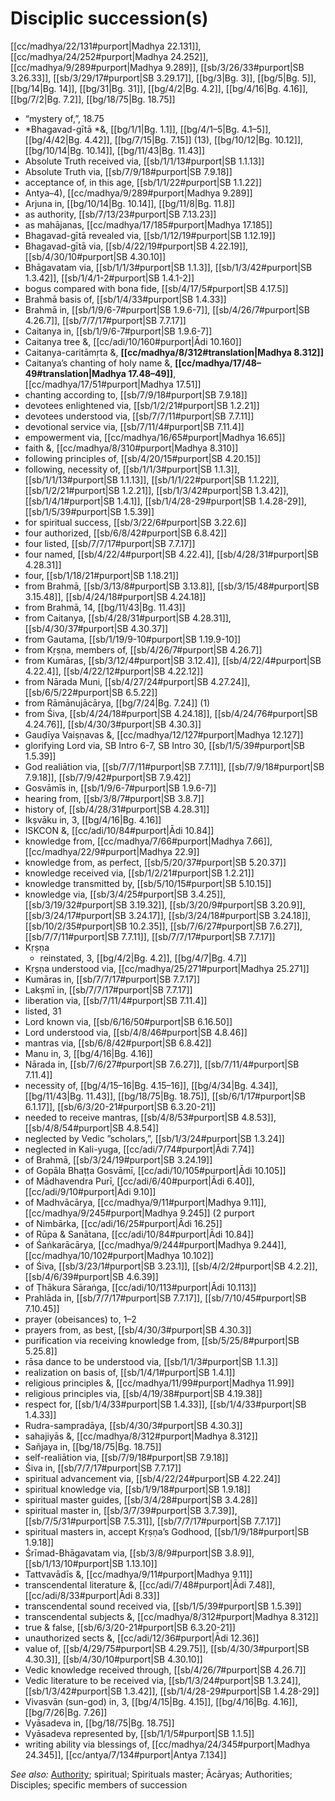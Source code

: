 # Disciplic succession(s)

[[cc/madhya/22/131#purport|Madhya 22.131]], [[cc/madhya/24/252#purport|Madhya 24.252]], [[cc/madhya/9/289#purport|Madhya 9.289]], [[sb/3/26/33#purport|SB 3.26.33]], [[sb/3/29/17#purport|SB 3.29.17]], [[bg/3|Bg. 3]], [[bg/5|Bg. 5]], [[bg/14|Bg. 14]], [[bg/31|Bg. 31]], [[bg/4/2|Bg. 4.2]], [[bg/4/16|Bg. 4.16]], [[bg/7/2|Bg. 7.2]], [[bg/18/75|Bg. 18.75]]

* “mystery of,”, 18.75
* *Bhagavad-gītā *&, [[bg/1/1|Bg. 1.1]], [[bg/4/1–5|Bg. 4.1–5]], [[bg/4/42|Bg. 4.42]], [[bg/7/15|Bg. 7.15]] (13), [[bg/10/12|Bg. 10.12]], [[bg/10/14|Bg. 10.14]], [[bg/11/43|Bg. 11.43]]
* Absolute Truth received via, [[sb/1/1/13#purport|SB 1.1.13]]
* Absolute Truth via, [[sb/7/9/18#purport|SB 7.9.18]]
* acceptance of, in this age, [[sb/1/1/22#purport|SB 1.1.22]]
* Antya–4), [[cc/madhya/9/289#purport|Madhya 9.289]]
* Arjuna in, [[bg/10/14|Bg. 10.14]], [[bg/11/8|Bg. 11.8]]
* as authority, [[sb/7/13/23#purport|SB 7.13.23]]
* as mahājanas, [[cc/madhya/17/185#purport|Madhya 17.185]]
* Bhagavad-gītā revealed via, [[sb/1/12/19#purport|SB 1.12.19]]
* Bhagavad-gītā via, [[sb/4/22/19#purport|SB 4.22.19]], [[sb/4/30/10#purport|SB 4.30.10]]
* Bhāgavatam via, [[sb/1/1/3#purport|SB 1.1.3]], [[sb/1/3/42#purport|SB 1.3.42]], [[sb/1/4/1-2#purport|SB 1.4.1-2]]
* bogus compared with bona fide, [[sb/4/17/5#purport|SB 4.17.5]]
* Brahmā basis of, [[sb/1/4/33#purport|SB 1.4.33]]
* Brahmā in, [[sb/1/9/6-7#purport|SB 1.9.6-7]], [[sb/4/26/7#purport|SB 4.26.7]], [[sb/7/7/17#purport|SB 7.7.17]]
* Caitanya in, [[sb/1/9/6-7#purport|SB 1.9.6-7]]
* Caitanya tree &, [[cc/adi/10/160#purport|Ādi 10.160]]
* Caitanya-caritāmṛta &, **[[cc/madhya/8/312#translation|Madhya 8.312]]**
* Caitanya’s chanting of holy name &, **[[cc/madhya/17/48–49#translation|Madhya 17.48–49]]**, [[cc/madhya/17/51#purport|Madhya 17.51]]
* chanting according to, [[sb/7/9/18#purport|SB 7.9.18]]
* devotees enlightened via, [[sb/1/2/21#purport|SB 1.2.21]]
* devotees understood via, [[sb/7/7/11#purport|SB 7.7.11]]
* devotional service via, [[sb/7/11/4#purport|SB 7.11.4]]
* empowerment via, [[cc/madhya/16/65#purport|Madhya 16.65]]
* faith &, [[cc/madhya/8/310#purport|Madhya 8.310]]
* following principles of, [[sb/4/20/15#purport|SB 4.20.15]]
* following, necessity of, [[sb/1/1/3#purport|SB 1.1.3]], [[sb/1/1/13#purport|SB 1.1.13]], [[sb/1/1/22#purport|SB 1.1.22]], [[sb/1/2/21#purport|SB 1.2.21]], [[sb/1/3/42#purport|SB 1.3.42]], [[sb/1/4/1#purport|SB 1.4.1]], [[sb/1/4/28-29#purport|SB 1.4.28-29]], [[sb/1/5/39#purport|SB 1.5.39]]
* for spiritual success, [[sb/3/22/6#purport|SB 3.22.6]]
* four authorized, [[sb/6/8/42#purport|SB 6.8.42]]
* four listed, [[sb/7/7/17#purport|SB 7.7.17]]
* four named, [[sb/4/22/4#purport|SB 4.22.4]], [[sb/4/28/31#purport|SB 4.28.31]]
* four, [[sb/1/18/21#purport|SB 1.18.21]]
* from Brahmā, [[sb/3/13/8#purport|SB 3.13.8]], [[sb/3/15/48#purport|SB 3.15.48]], [[sb/4/24/18#purport|SB 4.24.18]]
* from Brahmā, 14, [[bg/11/43|Bg. 11.43]]
* from Caitanya, [[sb/4/28/31#purport|SB 4.28.31]], [[sb/4/30/37#purport|SB 4.30.37]]
* from Gautama, [[sb/1/19/9-10#purport|SB 1.19.9-10]]
* from Kṛṣṇa, members of, [[sb/4/26/7#purport|SB 4.26.7]]
* from Kumāras, [[sb/3/12/4#purport|SB 3.12.4]], [[sb/4/22/4#purport|SB 4.22.4]], [[sb/4/22/12#purport|SB 4.22.12]]
* from Nārada Muni, [[sb/4/27/24#purport|SB 4.27.24]], [[sb/6/5/22#purport|SB 6.5.22]]
* from Rāmānujācārya, [[bg/7/24|Bg. 7.24]] (1)
* from Śiva, [[sb/4/24/18#purport|SB 4.24.18]], [[sb/4/24/76#purport|SB 4.24.76]], [[sb/4/30/3#purport|SB 4.30.3]]
* Gauḍīya Vaiṣṇavas &, [[cc/madhya/12/127#purport|Madhya 12.127]]
* glorifying Lord via, SB Intro 6-7, SB Intro 30, [[sb/1/5/39#purport|SB 1.5.39]]
* God realiātion via, [[sb/7/7/11#purport|SB 7.7.11]], [[sb/7/9/18#purport|SB 7.9.18]], [[sb/7/9/42#purport|SB 7.9.42]]
* Gosvāmīs in, [[sb/1/9/6-7#purport|SB 1.9.6-7]]
* hearing from, [[sb/3/8/7#purport|SB 3.8.7]]
* history of, [[sb/4/28/31#purport|SB 4.28.31]]
* Ikṣvāku in, 3, [[bg/4/16|Bg. 4.16]]
* ISKCON &, [[cc/adi/10/84#purport|Ādi 10.84]]
* knowledge from, [[cc/madhya/7/66#purport|Madhya 7.66]], [[cc/madhya/22/9#purport|Madhya 22.9]]
* knowledge from, as perfect, [[sb/5/20/37#purport|SB 5.20.37]]
* knowledge received via, [[sb/1/2/21#purport|SB 1.2.21]]
* knowledge transmitted by, [[sb/5/10/15#purport|SB 5.10.15]]
* knowledge via, [[sb/3/4/25#purport|SB 3.4.25]], [[sb/3/19/32#purport|SB 3.19.32]], [[sb/3/20/9#purport|SB 3.20.9]], [[sb/3/24/17#purport|SB 3.24.17]], [[sb/3/24/18#purport|SB 3.24.18]], [[sb/10/2/35#purport|SB 10.2.35]], [[sb/7/6/27#purport|SB 7.6.27]], [[sb/7/7/11#purport|SB 7.7.11]], [[sb/7/7/17#purport|SB 7.7.17]]
* Kṛṣṇa
  * reinstated, 3, [[bg/4/2|Bg. 4.2]], [[bg/4/7|Bg. 4.7]]
* Kṛṣṇa understood via, [[cc/madhya/25/271#purport|Madhya 25.271]]
* Kumāras in, [[sb/7/7/17#purport|SB 7.7.17]]
* Lakṣmī in, [[sb/7/7/17#purport|SB 7.7.17]]
* liberation via, [[sb/7/11/4#purport|SB 7.11.4]]
* listed, 31
* Lord known via, [[sb/6/16/50#purport|SB 6.16.50]]
* Lord understood via, [[sb/4/8/46#purport|SB 4.8.46]]
* mantras via, [[sb/6/8/42#purport|SB 6.8.42]]
* Manu in, 3, [[bg/4/16|Bg. 4.16]]
* Nārada in, [[sb/7/6/27#purport|SB 7.6.27]], [[sb/7/11/4#purport|SB 7.11.4]]
* necessity of, [[bg/4/15–16|Bg. 4.15–16]], [[bg/4/34|Bg. 4.34]], [[bg/11/43|Bg. 11.43]], [[bg/18/75|Bg. 18.75]], [[sb/6/1/17#purport|SB 6.1.17]], [[sb/6/3/20-21#purport|SB 6.3.20-21]]
* needed to receive mantras, [[sb/4/8/53#purport|SB 4.8.53]], [[sb/4/8/54#purport|SB 4.8.54]]
* neglected by Vedic ”scholars,”, [[sb/1/3/24#purport|SB 1.3.24]]
* neglected in Kali-yuga, [[cc/adi/7/74#purport|Ādi 7.74]]
* of Brahmā, [[sb/3/24/19#purport|SB 3.24.19]]
* of Gopāla Bhaṭṭa Gosvāmī, [[cc/adi/10/105#purport|Ādi 10.105]]
* of Mādhavendra Purī, [[cc/adi/6/40#purport|Ādi 6.40]], [[cc/adi/9/10#purport|Ādi 9.10]]
* of Madhvācārya, [[cc/madhya/9/11#purport|Madhya 9.11]], [[cc/madhya/9/245#purport|Madhya 9.245]] (2 purport
* of Nimbārka, [[cc/adi/16/25#purport|Ādi 16.25]]
* of Rūpa & Sanātana, [[cc/adi/10/84#purport|Ādi 10.84]]
* of Śaṅkarācārya, [[cc/madhya/9/244#purport|Madhya 9.244]], [[cc/madhya/10/102#purport|Madhya 10.102]]
* of Śiva, [[sb/3/23/1#purport|SB 3.23.1]], [[sb/4/2/2#purport|SB 4.2.2]], [[sb/4/6/39#purport|SB 4.6.39]]
* of Ṭhākura Sāraṅga, [[cc/adi/10/113#purport|Ādi 10.113]]
* Prahlāda in, [[sb/7/7/17#purport|SB 7.7.17]], [[sb/7/10/45#purport|SB 7.10.45]]
* prayer (obeisances) to, 1–2
* prayers from, as best, [[sb/4/30/3#purport|SB 4.30.3]]
* purification via receiving knowledge from, [[sb/5/25/8#purport|SB 5.25.8]]
* rāsa dance to be understood via, [[sb/1/1/3#purport|SB 1.1.3]]
* realization on basis of, [[sb/1/4/1#purport|SB 1.4.1]]
* religious principles &, [[cc/madhya/11/99#purport|Madhya 11.99]]
* religious principles via, [[sb/4/19/38#purport|SB 4.19.38]]
* respect for, [[sb/1/4/33#purport|SB 1.4.33]], [[sb/1/4/33#purport|SB 1.4.33]]
* Rudra-sampradāya, [[sb/4/30/3#purport|SB 4.30.3]]
* sahajiyās &, [[cc/madhya/8/312#purport|Madhya 8.312]]
* Sañjaya in, [[bg/18/75|Bg. 18.75]]
* self-realiātion via, [[sb/7/9/18#purport|SB 7.9.18]]
* Śiva in, [[sb/7/7/17#purport|SB 7.7.17]]
* spiritual advancement via, [[sb/4/22/24#purport|SB 4.22.24]]
* spiritual knowledge via, [[sb/1/9/18#purport|SB 1.9.18]]
* spiritual master guides, [[sb/3/4/28#purport|SB 3.4.28]]
* spiritual master in, [[sb/3/7/39#purport|SB 3.7.39]], [[sb/7/5/31#purport|SB 7.5.31]], [[sb/7/7/17#purport|SB 7.7.17]]
* spiritual masters in, accept Kṛṣṇa’s Godhood, [[sb/1/9/18#purport|SB 1.9.18]]
* Śrīmad-Bhāgavatam via, [[sb/3/8/9#purport|SB 3.8.9]], [[sb/1/13/10#purport|SB 1.13.10]]
* Tattvavādīs &, [[cc/madhya/9/11#purport|Madhya 9.11]]
* transcendental literature &, [[cc/adi/7/48#purport|Ādi 7.48]], [[cc/adi/8/33#purport|Ādi 8.33]]
* transcendental sound received via, [[sb/1/5/39#purport|SB 1.5.39]]
* transcendental subjects &, [[cc/madhya/8/312#purport|Madhya 8.312]]
* true & false, [[sb/6/3/20-21#purport|SB 6.3.20-21]]
* unauthorized sects &, [[cc/adi/12/36#purport|Ādi 12.36]]
* value of, [[sb/4/29/75#purport|SB 4.29.75]], [[sb/4/30/3#purport|SB 4.30.3]], [[sb/4/30/10#purport|SB 4.30.10]]
* Vedic knowledge received through, [[sb/4/26/7#purport|SB 4.26.7]]
* Vedic literature to be received via, [[sb/1/3/24#purport|SB 1.3.24]], [[sb/1/3/42#purport|SB 1.3.42]], [[sb/1/4/28-29#purport|SB 1.4.28-29]]
* Vivasvān (sun-god) in, 3, [[bg/4/15|Bg. 4.15]], [[bg/4/16|Bg. 4.16]], [[bg/7/26|Bg. 7.26]]
* Vyāsadeva in, [[bg/18/75|Bg. 18.75]]
* Vyāsadeva represented by, [[sb/1/1/5#purport|SB 1.1.5]]
* writing ability via blessings of, [[cc/madhya/24/345#purport|Madhya 24.345]], [[cc/antya/7/134#purport|Antya 7.134]]

*See also:* [Authority](entries/authorities.md); spiritual; Spirituals master; Ācāryas; Authorities; Disciples; specific members of succession
